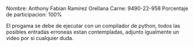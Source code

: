 Nombre: Anthony Fabian Ramirez Orellana
Carne: 9490-22-958
Porcentaje de participacion: 100%

El progama se debe de ejecutar con un compilador de python, todos las posibles entradas erroneas estan contempladas, adjunto igualmente un video por si cualquier duda.